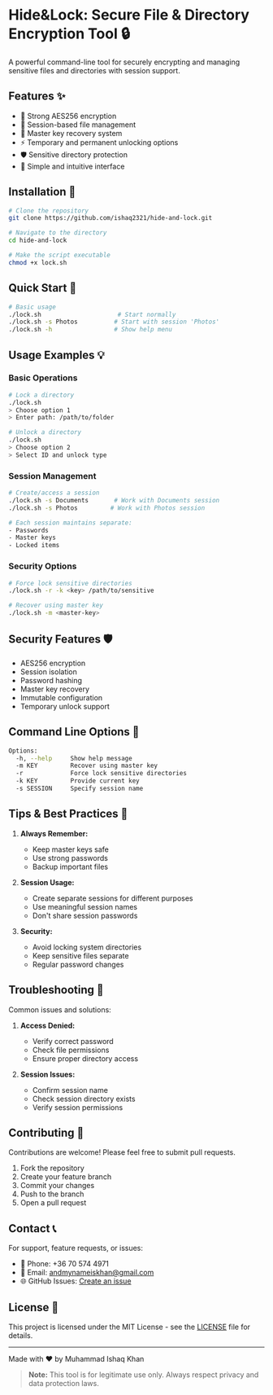 # Hide&Lock: Secure File & Directory Encryption Tool 🔒

A powerful command-line tool for securely encrypting and managing sensitive files and directories with session support.

## Features ✨

- 🔐 Strong AES256 encryption
- 📁 Session-based file management
- 🔑 Master key recovery system
- ⚡ Temporary and permanent unlocking options 
- 🛡️ Sensitive directory protection
- 🎯 Simple and intuitive interface

## Installation 🚀

```bash
# Clone the repository
git clone https://github.com/ishaq2321/hide-and-lock.git

# Navigate to the directory
cd hide-and-lock

# Make the script executable
chmod +x lock.sh
```

## Quick Start 🎯

```bash
# Basic usage
./lock.sh                     # Start normally
./lock.sh -s Photos          # Start with session 'Photos'
./lock.sh -h                 # Show help menu
```

## Usage Examples 💡

### Basic Operations
```bash
# Lock a directory
./lock.sh
> Choose option 1
> Enter path: /path/to/folder

# Unlock a directory
./lock.sh
> Choose option 2
> Select ID and unlock type
```

### Session Management
```bash
# Create/access a session
./lock.sh -s Documents       # Work with Documents session
./lock.sh -s Photos         # Work with Photos session

# Each session maintains separate:
- Passwords
- Master keys
- Locked items
```

### Security Options
```bash
# Force lock sensitive directories
./lock.sh -r -k <key> /path/to/sensitive

# Recover using master key
./lock.sh -m <master-key>
```

## Security Features 🛡️

- AES256 encryption
- Session isolation
- Password hashing
- Master key recovery
- Immutable configuration
- Temporary unlock support

## Command Line Options 📝

```bash
Options:
  -h, --help     Show help message
  -m KEY         Recover using master key
  -r             Force lock sensitive directories
  -k KEY         Provide current key
  -s SESSION     Specify session name
```

## Tips & Best Practices 💪

1. **Always Remember:**
   - Keep master keys safe
   - Use strong passwords
   - Backup important files

2. **Session Usage:**
   - Create separate sessions for different purposes
   - Use meaningful session names
   - Don't share session passwords

3. **Security:**
   - Avoid locking system directories
   - Keep sensitive files separate
   - Regular password changes

## Troubleshooting 🔧

Common issues and solutions:

1. **Access Denied:**
   - Verify correct password
   - Check file permissions
   - Ensure proper directory access

2. **Session Issues:**
   - Confirm session name
   - Check session directory exists
   - Verify session permissions

## Contributing 🤝

Contributions are welcome! Please feel free to submit pull requests.

1. Fork the repository
2. Create your feature branch
3. Commit your changes
4. Push to the branch
5. Open a pull request

## Contact 📞

For support, feature requests, or issues:

- 📱 Phone: +36 70 574 4971
- 📧 Email: andmynameiskhan@gmail.com
- 🌐 GitHub Issues: [Create an issue](https://github.com/ishaq2321/hide-and-lock/issues)

## License 📄

This project is licensed under the MIT License - see the [LICENSE](LICENSE) file for details.

---

Made with ❤️ by Muhammad Ishaq Khan

> **Note:** This tool is for legitimate use only. Always respect privacy and data protection laws.

